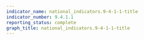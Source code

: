```yaml
---
indicator_name: national_indicators.9-4-1-1-title
indicator_number: 9.4.1.1
reporting_status: complete
graph_title: national_indicators.9-4-1-1-title
---
```


